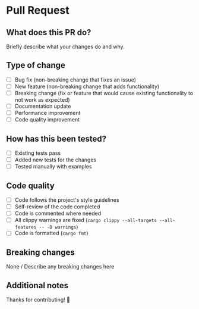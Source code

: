 # Pull Request

## What does this PR do?

Briefly describe what your changes do and why.

## Type of change

<!-- Please check one that applies -->

- [ ] Bug fix (non-breaking change that fixes an issue)
- [ ] New feature (non-breaking change that adds functionality)
- [ ] Breaking change (fix or feature that would cause existing functionality to not work as expected)
- [ ] Documentation update
- [ ] Performance improvement
- [ ] Code quality improvement

## How has this been tested?

<!-- Describe how you tested your changes -->

- [ ] Existing tests pass
- [ ] Added new tests for the changes
- [ ] Tested manually with examples

## Code quality

<!-- Check what you've done -->

- [ ] Code follows the project's style guidelines
- [ ] Self-review of the code completed
- [ ] Code is commented where needed
- [ ] All clippy warnings are fixed (`cargo clippy --all-targets --all-features -- -D warnings`)
- [ ] Code is formatted (`cargo fmt`)

## Breaking changes

<!-- If this includes breaking changes, describe what users need to do to update their code -->

None / Describe any breaking changes here

## Additional notes

<!-- Anything else reviewers should know -->

Thanks for contributing! 🎉

<!--
For first-time contributors:
- Don't worry if you're not sure about something - I'm learning too!
- Feel free to ask questions in the comments
- The CI will run tests automatically
-->
